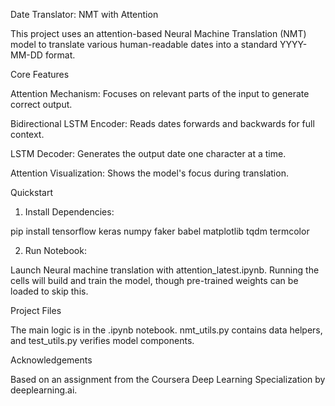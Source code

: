 Date Translator: NMT with Attention

This project uses an attention-based Neural Machine Translation (NMT) model to translate various human-readable dates into a standard YYYY-MM-DD format.



Core Features

Attention Mechanism: Focuses on relevant parts of the input to generate correct output.

Bidirectional LSTM Encoder: Reads dates forwards and backwards for full context.

LSTM Decoder: Generates the output date one character at a time.

Attention Visualization: Shows the model's focus during translation.

Quickstart

1. Install Dependencies:



pip install tensorflow keras numpy faker babel matplotlib tqdm termcolor

2. Run Notebook:

Launch Neural machine translation with attention_latest.ipynb. Running the cells will build and train the model, though pre-trained weights can be loaded to skip this.



Project Files

The main logic is in the .ipynb notebook. nmt_utils.py contains data helpers, and test_utils.py verifies model components.



Acknowledgements

Based on an assignment from the Coursera Deep Learning Specialization by deeplearning.ai.
